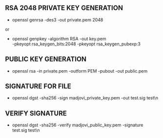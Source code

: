 ## RSA 2048 PRIVATE KEY GENERATION

- openssl genrsa -des3 -out private.pem 2048

or

- openssl genpkey -algorithm RSA -out key.pem \
    -pkeyopt rsa_keygen_bits:2048 -pkeyopt rsa_keygen_pubexp:3

## PUBLIC KEY GENERATION

- openssl rsa -in private.pem -outform PEM -pubout -out public.pem


## SIGNATURE FOR FILE

-  openssl dgst -sha256 -sign madjovi_private_key.pem -out test.sig test\n

## VERIFY SIGNATURE 

- openssl dgst -sha256 -verify madjovi_public_key.pem -signature test.sig test\n
